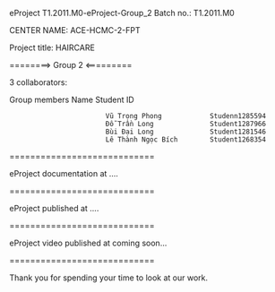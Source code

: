 eProject T1.2011.M0-eProject-Group_2 Batch no.: T1.2011.M0

CENTER NAME: ACE-HCMC-2-FPT

Project title: HAIRCARE

========> Group 2 <=========

3 collaborators:

 Group members	            Name	                    Student ID

                            Vũ Trọng Phong            Studenn1285594
                            Đỗ Trần Long              Student1287966
                            Bùi Đại Long              Student1281546
                            Lê Thành Ngọc Bích        Student1268354  
============================

eProject documentation at ....

============================

eProject published at ....

============================

eProject video published at coming soon...

============================

Thank you for spending your time to look at our work.
